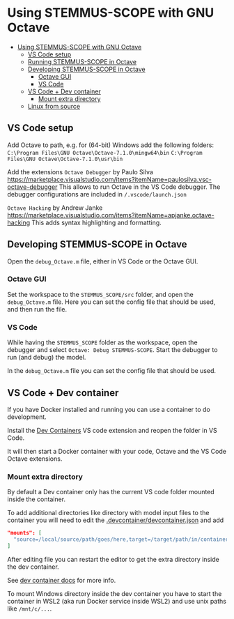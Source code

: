 # Using STEMMUS-SCOPE with GNU Octave

- [Using STEMMUS-SCOPE with GNU Octave](#using-stemmus-scope-with-gnu-octave)
  - [VS Code setup](#vs-code-setup)
  - [Running STEMMUS-SCOPE in Octave](#running-stemmus-scope-in-octave)
  - [Developing STEMMUS-SCOPE in Octave](#developing-stemmus-scope-in-octave)
    - [Octave GUI](#octave-gui)
    - [VS Code](#vs-code)
  - [VS Code + Dev container](#vs-code--dev-container)
    - [Mount extra directory](#mount-extra-directory)
  - [Linux from source](#linux-from-source)


## VS Code setup
Add Octave to path, e.g. for (64-bit) Windows add the following folders:
`C:\Program Files\GNU Octave\Octave-7.1.0\mingw64\bin`
`C:\Program Files\GNU Octave\Octave-7.1.0\usr\bin`

Add the extensions
`Octave Debugger` by Paulo Silva https://marketplace.visualstudio.com/items?itemName=paulosilva.vsc-octave-debugger
This allows to run Octave in the VS Code debugger.
The debugger configurations are included in `/.vscode/launch.json`

`Octave Hacking` by Andrew Janke https://marketplace.visualstudio.com/items?itemName=apjanke.octave-hacking
This adds syntax highlighting and formatting.

## Developing STEMMUS-SCOPE in Octave
Open the `debug_Octave.m` file, either in VS Code or the Octave GUI.

### Octave GUI
Set the workspace to the `STEMMUS_SCOPE/src` folder, and open the `debug_Octave.m` file.
Here you can set the config file that should be used, and then run the file.

### VS Code
While having the `STEMMUS_SCOPE` folder as the workspace, open the debugger and select `Octave: Debug STEMMUS-SCOPE`.
Start the debugger to run (and debug) the model.

In the `debug_Octave.m` file you can set the config file that should be used.

## VS Code + Dev container

If you have Docker installed and running you can use a container to do development.

Install the [Dev Containers](https://marketplace.visualstudio.com/items?itemName=ms-vscode-remote.remote-containers) VS code extension and reopen the folder in VS Code.

It will then start a Docker container with your code, Octave and the VS Code Octave extensions.

### Mount extra directory

By default a Dev container only has the current VS code folder mounted inside the container.

To add additional directories like directory with model input files to the container you will need to edit the [.devcontainer/devcontainer.json](.devcontainer/devcontainer.json) and add

```json
"mounts": [
  "source=/local/source/path/goes/here,target=/target/path/in/container/goes/here,type=bind,consistency=cached"
]
```

After editing file you can restart the editor to get the extra directory inside the dev container.

See [dev container docs](https://code.visualstudio.com/remote/advancedcontainers/add-local-file-mount) for more info.

To mount Windows directory inside the dev container you have to start the container in WSL2 (aka run Docker service inside WSL2) and use unix paths like `/mnt/c/...`.
